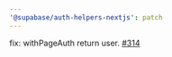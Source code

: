 ```yaml
---
'@supabase/auth-helpers-nextjs': patch
---
```


fix: withPageAuth return user. [#314](https://github.com/supabase/auth-helpers/issues/314)
